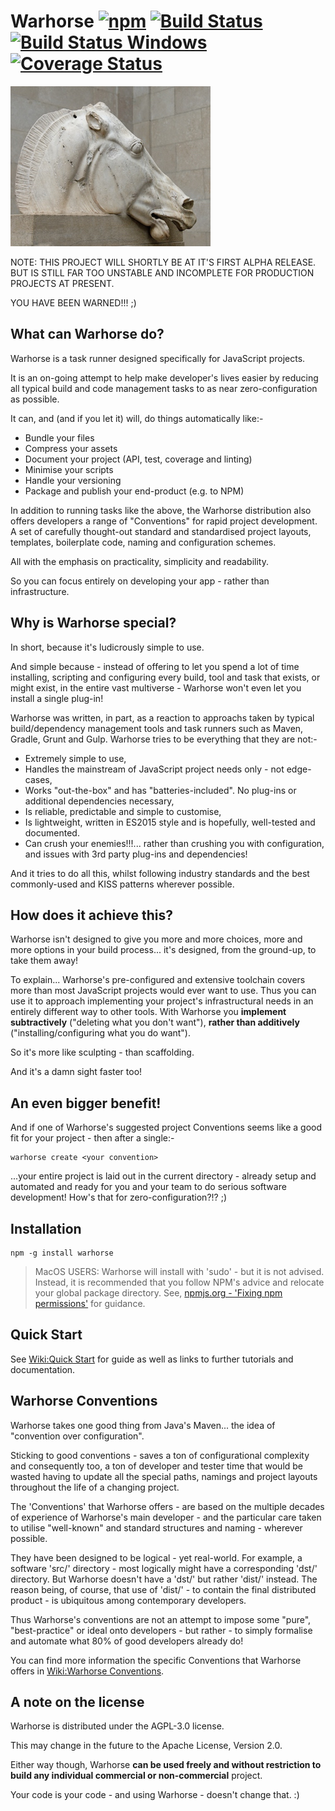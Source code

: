 # Warhorse [![npm](https://img.shields.io/npm/v/warhorse.svg)]() [![Build Status](https://travis-ci.org/kasargeant/warhorse.svg?branch=master)](https://travis-ci.org/kasargeant/warhorse) [![Build Status Windows](https://ci.appveyor.com/api/projects/status/github/kasargeant/warhorse?branch=master&svg=true)](https://ci.appveyor.com/project/kasargeant/warhorse) [![Coverage Status](https://coveralls.io/repos/github/kasargeant/warhorse/badge.svg?branch=master)](https://coveralls.io/github/kasargeant/warhorse?branch=master)


![The ideal warhorse..!](/docs/img/warhorse_320.jpg)

NOTE: THIS PROJECT WILL SHORTLY BE AT IT'S FIRST ALPHA RELEASE.  BUT IS STILL FAR TOO UNSTABLE AND INCOMPLETE FOR PRODUCTION PROJECTS AT PRESENT.

YOU HAVE BEEN WARNED!!! ;)

## What can Warhorse do?

Warhorse is a task runner designed specifically for JavaScript projects.  

It is an on-going attempt to help make developer's lives easier by reducing all typical build and code management tasks to as near zero-configuration as possible.

It can, and (and if you let it) will, do things automatically like:-

* Bundle your files
* Compress your assets
* Document your project (API, test, coverage and linting)
* Minimise your scripts
* Handle your versioning
* Package and publish your end-product (e.g. to NPM)

In addition to running tasks like the above, the Warhorse distribution also offers developers a range of "Conventions" for rapid project development.  A set of carefully thought-out standard and standardised project layouts, templates, boilerplate code, naming and configuration schemes.  

All with the emphasis on practicality, simplicity and readability. 

So you can focus entirely on developing your app - rather than infrastructure. 

## Why is Warhorse special?

In short, because it's ludicrously simple to use.

And simple because - instead of offering to let you spend a lot of time installing, scripting and configuring every build, tool and task that exists, or might exist, in the entire vast multiverse - Warhorse won't even let you install a single plug-in!

Warhorse was written, in part, as a reaction to approachs taken by typical build/dependency management tools and task runners such as Maven, Gradle, Grunt and Gulp.  Warhorse tries to be everything that they are not:-
 
* Extremely simple to use,
* Handles the mainstream of JavaScript project needs only - not edge-cases,
* Works "out-the-box" and has "batteries-included".  No plug-ins or additional dependencies necessary,
* Is reliable, predictable and simple to customise,
* Is lightweight, written in ES2015 style and is hopefully, well-tested and documented.
* Can crush your enemies!!!... rather than crushing you with configuration, and issues with 3rd party plug-ins and dependencies!

And it tries to do all this, whilst following industry standards and the best commonly-used and KISS patterns wherever possible.

## How does it achieve this?

Warhorse isn't designed to give you more and more choices, more and more options in your build process... it's designed, from the ground-up, to take them away!

To explain... Warhorse's pre-configured and extensive toolchain covers more than most JavaScript projects would ever want to use.  Thus you can use it to approach implementing your project's infrastructural needs in an entirely different way to other tools.  With Warhorse you **implement subtractively** ("deleting what you don't want"), **rather than additively** ("installing/configuring what you do want").  

So it's more like sculpting - than scaffolding.

And it's a damn sight faster too!

## An even bigger benefit!

And if one of Warhorse's suggested project Conventions seems like a good fit for your project - then after a single:-

```
warhorse create <your convention>
```

...your entire project is laid out in the current directory - already setup and automated and ready for you and your team to do serious software development!  How's that for zero-configuration?!? ;)


## Installation

    npm -g install warhorse

> MacOS USERS: Warhorse will install with 'sudo' - but it is not advised.  Instead, it is recommended that you follow NPM's advice and relocate your global package directory.
> See, [npmjs.org - 'Fixing npm permissions'](https://docs.npmjs.com/getting-started/fixing-npm-permissions) for guidance.


## Quick Start

See [Wiki:Quick Start](https://github.com/kasargeant/warhorse/wiki/Quick-Start) for guide as well as links to further tutorials and documentation.


## Warhorse Conventions

Warhorse takes one good thing from Java's Maven... the idea of "convention over configuration".  

Sticking to good conventions - saves a ton of configurational complexity and consequently too, a ton of developer and tester time that would be wasted having to update all the special paths, namings and project layouts throughout the life of a changing project.

The 'Conventions' that Warhorse offers - are based on the multiple decades of experience of Warhorse's main developer - and the particular care taken to utilise "well-known" and standard structures and naming - wherever possible.

They have been designed to be logical - yet real-world.  For example, a software 'src/' directory - most logically might have a corresponding 'dst/' directory.  But Warhorse doesn't have a 'dst/' but rather 'dist/' instead.  The reason being, of course, that use of 'dist/' - to contain the final distributed product - is ubiquitous among contemporary developers.  
 
Thus Warhorse's conventions are not an attempt to impose some "pure", "best-practice" or ideal onto developers - but rather - to simply formalise and automate what 80% of good developers already do!

You can find more information the specific Conventions that Warhorse offers in [Wiki:Warhorse Conventions](https://github.com/kasargeant/warhorse/wiki/Warhorse-Conventions).

## A note on the license

Warhorse is distributed under the AGPL-3.0 license.  

This may change in the future to the Apache License, Version 2.0.  

Either way though, Warhorse **can be used freely and without restriction to build any individual commercial or non-commercial** project.  

Your code is your code - and using Warhorse - doesn't change that. :)